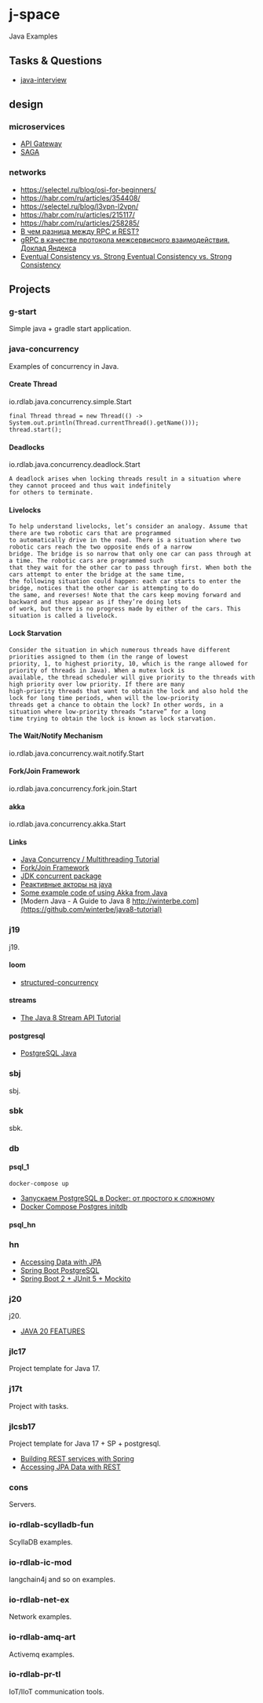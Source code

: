 # j-space
Java Examples

## Tasks & Questions

* [java-interview](https://github.com/enhorse/java-interview)

## design

### microservices
* [API Gateway](https://habr.com/ru/companies/rosbank/articles/779770/)
* [SAGA](https://learn.microsoft.com/ru-ru/azure/architecture/reference-architectures/saga/saga)

### networks
* https://selectel.ru/blog/osi-for-beginners/
* https://habr.com/ru/articles/354408/
* https://selectel.ru/blog/l3vpn-l2vpn/
* https://habr.com/ru/articles/215117/
* https://habr.com/ru/articles/258285/
* [В чем разница между RPC и REST?](https://aws.amazon.com/ru/compare/the-difference-between-rpc-and-rest/)
* [gRPC в качестве протокола межсервисного взаимодействия. Доклад Яндекса](https://habr.com/ru/companies/yandex/articles/484068/)
* [Eventual Consistency vs. Strong Eventual Consistency vs. Strong Consistency](https://www.baeldung.com/cs/eventual-consistency-vs-strong-eventual-consistency-vs-strong-consistency)

## Projects

### g-start
Simple java + gradle start application.

### java-concurrency
Examples of concurrency in Java.

#### Create Thread
io.rdlab.java.concurrency.simple.Start
```
final Thread thread = new Thread(() -> System.out.println(Thread.currentThread().getName()));
thread.start();
```

#### Deadlocks
io.rdlab.java.concurrency.deadlock.Start
```
A deadlock arises when locking threads result in a situation where they cannot proceed and thus wait indefinitely
for others to terminate.
```

#### Livelocks
```
To help understand livelocks, let’s consider an analogy. Assume that there are two robotic cars that are programmed
to automatically drive in the road. There is a situation where two robotic cars reach the two opposite ends of a narrow
bridge. The bridge is so narrow that only one car can pass through at a time. The robotic cars are programmed such
that they wait for the other car to pass through first. When both the cars attempt to enter the bridge at the same time,
the following situation could happen: each car starts to enter the bridge, notices that the other car is attempting to do
the same, and reverses! Note that the cars keep moving forward and backward and thus appear as if they’re doing lots
of work, but there is no progress made by either of the cars. This situation is called a livelock.
```

#### Lock Starvation
```
Consider the situation in which numerous threads have different priorities assigned to them (in the range of lowest
priority, 1, to highest priority, 10, which is the range allowed for priority of threads in Java). When a mutex lock is
available, the thread scheduler will give priority to the threads with high priority over low priority. If there are many
high-priority threads that want to obtain the lock and also hold the lock for long time periods, when will the low-priority
threads get a chance to obtain the lock? In other words, in a situation where low-priority threads “starve” for a long
time trying to obtain the lock is known as lock starvation.
```

#### The Wait/Notify Mechanism
io.rdlab.java.concurrency.wait.notify.Start

#### Fork/Join Framework
io.rdlab.java.concurrency.fork.join.Start

#### akka
io.rdlab.java.concurrency.akka.Start

#### Links
* [Java Concurrency / Multithreading Tutorial](http://tutorials.jenkov.com/java-concurrency/index.html)
* [Fork/Join Framework](https://habrahabr.ru/post/128985/)
* [JDK concurrent package](https://habrahabr.ru/post/187854/)
* [Реактивные акторы на java](https://habrahabr.ru/post/232897/)
* [Some example code of using Akka from Java](https://github.com/fhopf/akka-crawler-example)
* [Modern Java - A Guide to Java 8 http://winterbe.com](https://github.com/winterbe/java8-tutorial)

### j19
j19.

#### loom

* [structured-concurrency](https://stackoverflow.com/questions/73229247/how-can-i-run-jdk-19-with-structured-concurrency)

#### streams
* [The Java 8 Stream API Tutorial](https://www.baeldung.com/java-8-streams)

#### postgresql
* [PostgreSQL Java](https://zetcode.com/java/postgresql/)

### sbj
sbj.

### sbk
sbk.

### db

#### psql_1

```
docker-compose up
```

* [Запускаем PostgreSQL в Docker: от простого к сложному](https://habr.com/ru/post/578744/)
* [Docker Compose Postgres initdb](https://onexlab-io.medium.com/docker-compose-postgres-initdb-ba0021deef76)

#### psql_hn

### hn

* [Accessing Data with JPA](https://spring.io/guides/gs/accessing-data-jpa/)
* [Spring Boot PostgreSQL](https://zetcode.com/springboot/postgresql/)
* [Spring Boot 2 + JUnit 5 + Mockito](https://frontbackend.com/spring-boot/spring-boot-2-junit-5-mockito)

### j20
j20.

* [JAVA 20 FEATURES](https://www.happycoders.eu/java/java-20-features/)

### jlc17
Project template for Java 17.

### j17t
Project with tasks.

### jlcsb17
Project template for Java 17 + SP + postgresql.

* [Building REST services with Spring](https://spring.io/guides/tutorials/rest)
* [Accessing JPA Data with REST](https://spring.io/guides/gs/accessing-data-rest)

### cons
Servers.

### io-rdlab-scylladb-fun
ScyllaDB examples.

### io-rdlab-ic-mod
langchain4j and so on examples.

### io-rdlab-net-ex
Network examples.

### io-rdlab-amq-art
Activemq examples.

### io-rdlab-pr-tl
IoT/IIoT communication tools.
